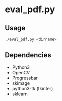 eval_pdf.py
===========

## Usage
```
./eval_pdf.py <dirname>
```

## Dependencies
* Python3
* OpenCV
* Progressbar
* skimage
* python3-tk (tkinter)
* sklearn

